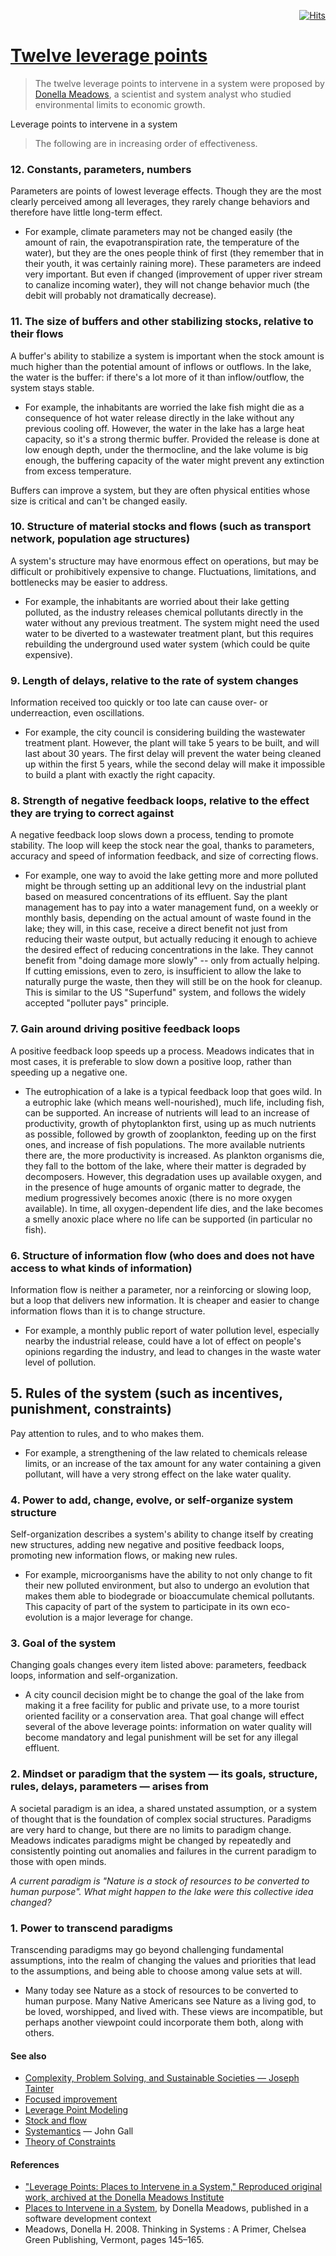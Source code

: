 <div align="right">

[![Hits](https://hits.seeyoufarm.com/api/count/incr/badge.svg?url=https%3A%2F%2Fgithub.com%2FUnderground-Railroad%2FmagnificentMammals%2Fblob%2Fmain%2FbrainDump%2Fponderings%2F12leveragePoints.md&count_bg=%23FF00ED&title_bg=%23FF00ED&icon=reverbnation.svg&icon_color=%23E7E7E7&title=hits&edge_flat=false)](https://hits.seeyoufarm.com)
  
</div>

# [Twelve leverage points](https://en.wikipedia.org/wiki/Twelve_leverage_points)
> The twelve leverage points to intervene in a system were proposed by [Donella Meadows](https://en.wikipedia.org/wiki/Donella_Meadows), a scientist and system analyst who studied environmental limits to economic growth.

Leverage points to intervene in a system
> The following are in increasing order of effectiveness.

### 12. Constants, parameters, numbers 
Parameters are points of lowest leverage effects. Though they are the most clearly perceived among all leverages, they rarely change behaviors and therefore have little long-term effect.
+ For example, climate parameters may not be changed easily (the amount of rain, the evapotranspiration rate, the temperature of the water), but they are the ones people think of first (they remember that in their youth, it was certainly raining more). These parameters are indeed very important. But even if changed (improvement of upper river stream to canalize incoming water), they will not change behavior much (the debit will probably not dramatically decrease).

### 11. The size of buffers and other stabilizing stocks, relative to their flows
A buffer's ability to stabilize a system is important when the stock amount is much higher than the potential amount of inflows or outflows. In the lake, the water is the buffer: if there's a lot more of it than inflow/outflow, the system stays stable.
+ For example, the inhabitants are worried the lake fish might die as a consequence of hot water release directly in the lake without any previous cooling off. However, the water in the lake has a large heat capacity, so it's a strong thermic buffer. Provided the release is done at low enough depth, under the thermocline, and the lake volume is big enough, the buffering capacity of the water might prevent any extinction from excess temperature.

Buffers can improve a system, but they are often physical entities whose size is critical and can't be changed easily.

### 10. Structure of material stocks and flows (such as transport network, population age structures)
A system's structure may have enormous effect on operations, but may be difficult or prohibitively expensive to change. Fluctuations, limitations, and bottlenecks may be easier to address.
+ For example, the inhabitants are worried about their lake getting polluted, as the industry releases chemical pollutants directly in the water without any previous treatment. The system might need the used water to be diverted to a wastewater treatment plant, but this requires rebuilding the underground used water system (which could be quite expensive).

### 9. Length of delays, relative to the rate of system changes
Information received too quickly or too late can cause over- or underreaction, even oscillations.
+ For example, the city council is considering building the wastewater treatment plant. However, the plant will take 5 years to be built, and will last about 30 years. The first delay will prevent the water being cleaned up within the first 5 years, while the second delay will make it impossible to build a plant with exactly the right capacity.

### 8. Strength of negative feedback loops, relative to the effect they are trying to correct against
A negative feedback loop slows down a process, tending to promote stability. The loop will keep the stock near the goal, thanks to parameters, accuracy and speed of information feedback, and size of correcting flows.
+ For example, one way to avoid the lake getting more and more polluted might be through setting up an additional levy on the industrial plant based on measured concentrations of its effluent. Say the plant management has to pay into a water management fund, on a weekly or monthly basis, depending on the actual amount of waste found in the lake; they will, in this case, receive a direct benefit not just from reducing their waste output, but actually reducing it enough to achieve the desired effect of reducing concentrations in the lake. They cannot benefit from "doing damage more slowly" -- only from actually helping. If cutting emissions, even to zero, is insufficient to allow the lake to naturally purge the waste, then they will still be on the hook for cleanup. This is similar to the US "Superfund" system, and follows the widely accepted "polluter pays" principle.

### 7. Gain around driving positive feedback loops
A positive feedback loop speeds up a process. Meadows indicates that in most cases, it is preferable to slow down a positive loop, rather than speeding up a negative one.

+ The eutrophication of a lake is a typical feedback loop that goes wild. In a eutrophic lake (which means well-nourished), much life, including fish, can be supported. An increase of nutrients will lead to an increase of productivity, growth of phytoplankton first, using up as much nutrients as possible, followed by growth of zooplankton, feeding up on the first ones, and increase of fish populations. The more available nutrients there are, the more productivity is increased. As plankton organisms die, they fall to the bottom of the lake, where their matter is degraded by decomposers. However, this degradation uses up available oxygen, and in the presence of huge amounts of organic matter to degrade, the medium progressively becomes anoxic (there is no more oxygen available). In time, all oxygen-dependent life dies, and the lake becomes a smelly anoxic place where no life can be supported (in particular no fish).

### 6. Structure of information flow (who does and does not have access to what kinds of information)
Information flow is neither a parameter, nor a reinforcing or slowing loop, but a loop that delivers new information. It is cheaper and easier to change information flows than it is to change structure.
+ For example, a monthly public report of water pollution level, especially nearby the industrial release, could have a lot of effect on people's opinions regarding the industry, and lead to changes in the waste water level of pollution.

## 5. Rules of the system (such as incentives, punishment, constraints)
Pay attention to rules, and to who makes them.
+ For example, a strengthening of the law related to chemicals release limits, or an increase of the tax amount for any water containing a given pollutant, will have a very strong effect on the lake water quality.

### 4. Power to add, change, evolve, or self-organize system structure
Self-organization describes a system's ability to change itself by creating new structures, adding new negative and positive feedback loops, promoting new information flows, or making new rules.
+ For example, microorganisms have the ability to not only change to fit their new polluted environment, but also to undergo an evolution that makes them able to biodegrade or bioaccumulate chemical pollutants. This capacity of part of the system to participate in its own eco-evolution is a major leverage for change.

### 3. Goal of the system
Changing goals changes every item listed above: parameters, feedback loops, information and self-organization.
+ A city council decision might be to change the goal of the lake from making it a free facility for public and private use, to a more tourist oriented facility or a conservation area. That goal change will effect several of the above leverage points: information on water quality will become mandatory and legal punishment will be set for any illegal effluent.

### 2. Mindset or paradigm that the system — its goals, structure, rules, delays, parameters — arises from
A societal paradigm is an idea, a shared unstated assumption, or a system of thought that is the foundation of complex social structures. Paradigms are very hard to change, but there are no limits to paradigm change. Meadows indicates paradigms might be changed by repeatedly and consistently pointing out anomalies and failures in the current paradigm to those with open minds.

*A current paradigm is "Nature is a stock of resources to be converted to human purpose". What might happen to the lake were this collective idea changed?*

### 1. Power to transcend paradigms
Transcending paradigms may go beyond challenging fundamental assumptions, into the realm of changing the values and priorities that lead to the assumptions, and being able to choose among value sets at will.
+ Many today see Nature as a stock of resources to be converted to human purpose. Many Native Americans see Nature as a living god, to be loved, worshipped, and lived with. These views are incompatible, but perhaps another viewpoint could incorporate them both, along with others.

#### See also
+ [Complexity, Problem Solving, and Sustainable Societies — Joseph Tainter](https://en.wikipedia.org/wiki/Complexity,_Problem_Solving,_and_Sustainable_Societies)
+ [Focused improvement](https://en.wikipedia.org/wiki/Focused_improvement)
+ [Leverage Point Modeling](https://en.wikipedia.org/wiki/Leverage_Point_Modeling)
+ [Stock and flow](https://en.wikipedia.org/wiki/Stock_and_flow)
+ [Systemantics](https://en.wikipedia.org/wiki/Systemantics) — John Gall
+ [Theory of Constraints](https://en.wikipedia.org/wiki/Theory_of_Constraints)

#### References
+ ["Leverage Points: Places to Intervene in a System," Reproduced original work, archived at the Donella Meadows Institute](http://www.donellameadows.org/archives/leverage-points-places-to-intervene-in-a-system/)
+ [Places to Intervene in a System](http://www.developerdotstar.com/mag/articles/places_intervene_system.html), by Donella Meadows, published in a software development context
+ Meadows, Donella H. 2008. Thinking in Systems : A Primer, Chelsea Green Publishing, Vermont, pages 145–165.
